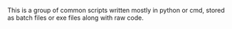 This is a group of common scripts written mostly in python or cmd, stored as batch files or exe files along with raw code. 
